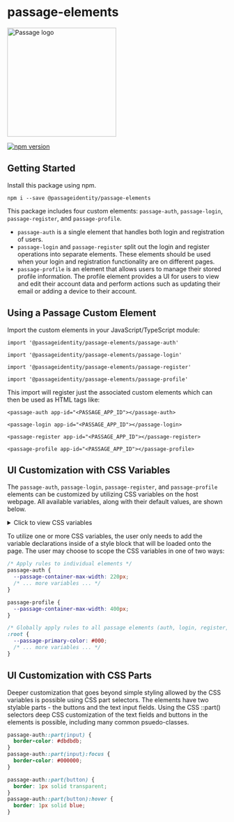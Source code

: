 # passage-elements

<img src="https://storage.googleapis.com/passage-docs/passage-logo-gradient.svg" alt="Passage logo" style="width:250px;"/>

[![npm version](https://badge.fury.io/js/@passageidentity%2Fpassage-elements.svg)](https://badge.fury.io/js/@passageidentity%2Fpassage-elements)

## Getting Started

Install this package using npm.

```
npm i --save @passageidentity/passage-elements
```

This package includes four custom elements: `passage-auth`, `passage-login`, `passage-register`, and `passage-profile`.

- `passage-auth` is a single element that handles both login and registration of users.
- `passage-login` and `passage-register` split out the login and register operations into separate elements. These elements should be used when your login and registration functionality are on different pages.
- `passage-profile` is an element that allows users to manage their stored profile information. The profile element provides a UI for users to view and edit their account data and perform actions such as updating their email or adding a device to their account.

## Using a Passage Custom Element

Import the custom elements in your JavaScript/TypeScript module:

```
import '@passageidentity/passage-elements/passage-auth'
```

```
import '@passageidentity/passage-elements/passage-login'
```

```
import '@passageidentity/passage-elements/passage-register'
```

```
import '@passageidentity/passage-elements/passage-profile'
```

This import will register just the associated custom elements which can then be used as HTML tags like:

```
<passage-auth app-id="<PASSAGE_APP_ID"></passage-auth>
```

```
<passage-login app-id="<PASSAGE_APP_ID"></passage-login>
```

```
<passage-register app-id="<PASSAGE_APP_ID"></passage-register>
```

```
<passage-profile app-id="<PASSAGE_APP_ID"></passage-profile>
```

## UI Customization with CSS Variables

The `passage-auth`, `passage-login`, `passage-register`, and `passage-profile` elements can be customized by utilizing CSS variables on the host webpage. All available variables, along with their default values, are shown below.

<details>
  <summary>Click to view CSS variables</summary>

```css
/* Default values shown */

:root {
  /* Passage Container Styles */
  --passage-container-background: transparent;
  --passage-container-max-width: 220px;
  --passage-container-margin: auto;
  --passage-container-padding: 30px 30px 20px;
  --passage-error-color: #ff0000;

  /* Body Font Styles */
  --passage-body-font-family: 'DM Sans', BlinkMacSystemFont, -apple-system, 'Segoe UI', 'Roboto', 'Oxygen', 'Ubuntu', 'Cantarell',
    'Fira Sans', 'Droid Sans', 'Helvetica Neue', 'Helvetica', 'Arial', sans-serif;
  --passage-body-font-size: 14px;
  --passage-body-font-weight: 400;
  --passage-body-text-color: #000; /* text color for main body text and icons */

  /* Header Font Styles */
  --passage-header-font-family: 'DM Sans', BlinkMacSystemFont, -apple-system, 'Segoe UI', 'Roboto', 'Oxygen', 'Ubuntu', 'Cantarell',
    'Fira Sans', 'Droid Sans', 'Helvetica Neue', 'Helvetica', 'Arial', sans-serif;
  --passage-header-font-weight: 700;
  --passage-header-text-color: #000;
  --passage-header-font-size: 24px;

  /* Button Styles */
  --passage-button-font-size: 16px;
  --passage-button-font-weight: 400;
  --passage-button-width: 50%;
  --passage-button-border-radius: 75px;

  /* Color Palette */
  --passage-onprimary-color: #fff; /* text color on primary control background */
  --passage-primary-color: #000; /* main color used for controls */

  --passage-onhover-color: #fff;
  --passage-hover-color: #4d4d4d;

  --passage-onactive-color: #fff;
  --passage-active-color: #6b6b6b;

  /* Email and Phone Input Box Styles */
  --passage-control-border-radius: 5px;
  --passage-control-border-color: #dbdbdb;

  /* Table Styles */
  --passage-table-header-background: #f1f4fa;
  --passage-table-background-hover: #f1f4fa;
}
```

</details>

To utilize one or more CSS variables, the user only needs to add the variable declarations inside of a style block that will be loaded onto the page. The user may choose to scope the CSS variables in one of two ways:

```css
/* Apply rules to individual elements */
passage-auth {
  --passage-container-max-width: 220px;
  /* ... more variables ... */
}

passage-profile {
  --passage-container-max-width: 400px;
}

/* Globally apply rules to all passage elements (auth, login, register, and profile) */
:root {
  --passage-primary-color: #000;
  /* ... more variables ... */
}
```

## UI Customization with CSS Parts

Deeper customization that goes beyond simple styling allowed by the CSS variables is possible using CSS part selectors. The elements have two stylable parts - the buttons and the text input fields. Using the CSS ::part() selectors deep CSS customization of the text fields and buttons in the elements is possible, including many common psuedo-classes.

```css
passage-auth::part(input) {
  border-color: #dbdbdb;
}
passage-auth::part(input):focus {
  border-color: #000000;
}
```

```css
passage-auth::part(button) {
  border: 1px solid transparent;
}
passage-auth::part(button):hover {
  border: 1px solid blue;
}
```
